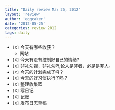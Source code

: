 ```yaml
---
title: "Daily review May 25, 2012" 
layout: 'review'
author: 'eggcaker'
date: '2012-05-25'
categories: review 2012
tags: daily
---
```



  * `[X]` 今天有哪些收获？ 
    * 网站 
  * `[X]` 今天有没有控制好自己的情绪? 
  * `[X]` 非礼勿视，非礼勿听,论人是非者，必是是非人。 
  * `[X]` 今天的计划完成了吗？ 
  * `[X]` 今天的好习惯执行了吗？ 
  * `[X]` 整理收集篮 
  * `[X]` 写日记 
  * `[X]` 记账 
  * `[X]` 发布日志草稿 

